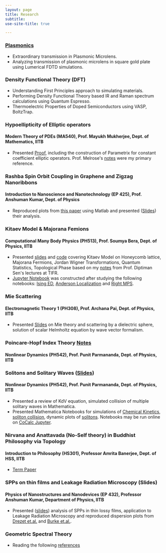 ```yaml
---
layout: page
title: Research
subtitle: 
use-site-title: true

---
```


### [Plasmonics](/plasmonics_metamaterials.pdf)
* Extraordinary transmission in Plasmonic Microlens.
* Analyzing transmission of plasmonic microlens in square gold plate using Lumerical FDTD simulations.

### Density Functional Theory (DFT) 
* Understanding First Principles approach to simulating materials.
* Performing Density Functional Theory based IR and Raman spectrum calculations using Quantum Espresso.
* Thermoelectric Properties of Doped Semiconductors using VASP, BoltzTrap.

### Hypoellipticity of Elliptic operators 
#### Modern Theory of PDEs (MA540), Prof. Mayukh Mukherjee, Dept. of Mathematics, IITB
* Presented [Proof](https://drive.google.com/file/d/1FYS0SOqnUzm4rJjGoKI800oJAyz5gH7u/view), including the construction of Parametrix for constant coefficient elliptic operators. Prof. Melrose's [notes](http://math.mit.edu/~rbm/18-155-F13/GradAnal.pdf) were my primary reference.   

### Rashba Spin Orbit Coupling in Graphene and Zigzag Nanoribbons 
#### Introduction to Nanoscience and Nanotechnology (EP 425), Prof. Anshuman Kumar, Dept. of Physics 
* Reproduced plots from [this paper](https://arxiv.org/pdf/0901.0160.pdf) using  Matlab and presented ([Slides](http:/.pdf)) their analysis.

### Kitaev Model & Majorana Femions
#### Computational Many Body Physics (PH513), Prof. Soumya Bera, Dept. of Physics, IITB
* Presented [slides](https://somphene.github.io/research/kitaevmodelmajoranafermion.pdf) and [code](/kitaevpresent.ipynb) covering Kitaev Model on Honeycomb lattice, Majorana Fermions, Jordan Wigner Transformations, Quantum Statistics, Topological Phase based on my [notes](https://drive.google.com/file/d/1EWzraGwRifs8-pEqLRR1TKHaFEUuc00C/view) from Prof. Diptiman Sen's lectures at TIFR. 
* [Jupyter Notebook](/kitaevpython.jpynb) was constructed after studying the following notebooks: [Ising ED](/IsingExactDiagonalization-checkpoint.ipynb), [Anderson Localization](/AndersonLocalization-checkpoint.ipynb) and [Right MPS](/ConstructingRightNormalizedMPS-checkpoint.ipynb).

### Mie Scattering     
#### Electromagnetic Theory 1 (PH308), Prof. Archana Pai, Dept. of Physics, IITB	
* Presented [Slides](https://drive.google.com/file/d/13fiU0y_lPC6QsBsW3R9QbE_u-9_kNkWC/view?usp=sharing) on Mie theory and scattering by a dielectric sphere, solution of scalar Helmholtz equation by wave vector formalism.
                                             
### Poincare-Hopf Index Theory [Notes](/poincarehopfindex.pdf)
#### Nonlinear Dynamics (PH542), Prof. Punit Parmananda, Dept. of Physics, IITB

### Solitons and Solitary Waves ([Slides](Soliton.pdf))                                                                                              
#### Nonlinear Dynamics (PH542), Prof. Punit Parmananda, Dept. of Physics, IITB
* Presented a review of KdV equation, simulated collision of multiple solitary waves in Mathematica.
* Presented Mathematica Notebooks for simulations of [Chemical Kinetics](/chemicalkinetics.nb), [soliton collision](/solitoncollision.nb), dynamic plots of [solitons](/Soliton.nb). Notebooks may be run online on [CoCalc Jupyter](https://cocalc.com/doc/jupyter-notebook.html).

### Nirvana and Anattavada (No-Self theory) in Buddhist Philosophy via Topology      
#### Introduction to Philosophy (HS301), Professor Amrita Banerjee, Dept. of HSS, IITB
* [Term Paper](https://drive.google.com/file/d/1AvQK7grQ3P8iAi-hHU9qaCMXh5bFXT94/view?usp=sharing)

### SPPs on thin films and Leakage Radiation Microscopy (Slides)                                                   
#### Physics of Nanostructures and Nanodevices (EP 432), Professor Anshuman Kumar, Department of Physics, IITB
* Presented ([slides](/spplrm.pdf)) analysis of SPPs in thin lossy films, application to Leakage Radiation Microscopy and reproduced dispersion plots from [Drezet et.al.](http://202.119.32.195/cache/3/03/dsl.nju.edu.cn/3b74d77e24802eecef15fa91d4733a2c/Review-Leakage%20radiation%20microscopy%20of%20surface%20plasmon%20polaritons.pdf) and [Burke et.al.](https://journals.aps.org/prb/pdf/10.1103/PhysRevB.33.5186).

### Geometric Spectral Theory 
* Reading the following [references](https://drive.google.com/file/d/1DtQNvEjlCHVOs2aDuuZgZvHBln7l7thH/view?usp=sharing)

